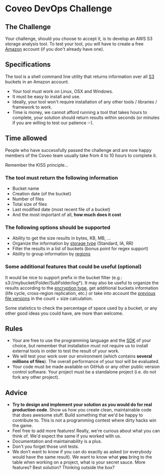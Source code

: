 # Coveo DevOps Challenge

## The Challenge

Your challenge, should you choose to accept it, is to develop an AWS S3 storage analysis tool. To test your tool, you will have to create a free [Amazon](http://aws.amazon.com/en/free/) account (if you don't already have one).

## Specifications

The tool is a shell command line utility that returns information over all [S3](https://aws.amazon.com/documentation/s3/) buckets in an Amazon account.

- Your tool must work on Linux, OSX and Windows.
- It must be easy to install and use.
- Ideally, your tool won't require installation of any other tools / libraries / framework to work.
- Time is money, we cannot afford running a tool that takes hours to complete, your solution should return results within seconds (or minutes if you are willing to test our patience :-).

## Time allowed

People who have successfully passed the challenge and are now happy members of the Coveo team usually take from 4 to 10 hours to complete it.

Remember the KISS principle...

### The tool must return the following information

- Bucket name
- Creation date (of the bucket)
- Number of files
- Total size of files
- Last modified date (most recent file of a bucket)
- And the most important of all, **how much does it cost**

### The following options should be supported

- Ability to get the size results in bytes, KB, MB, ...
- Organize the information by [storage type](https://docs.aws.amazon.com/AmazonS3/latest/dev/storage-class-intro.html) (Standard, IA, RR)
- Filter the results in a list of buckets (bonus point for regex support)
- Ability to group information by [regions](http://docs.aws.amazon.com/AWSEC2/latest/UserGuide/using-regions-availability-zones.html)

### Some additional features that could be useful (optional)

It would be nice to support prefix in the bucket filter (e.g.: s3://mybucket/Folder/SubFolder/log*). It may also be useful to organize the results according to the [encryption type](https://docs.aws.amazon.com/AmazonS3/latest/dev/UsingEncryption.html), get additional buckets information (life cycle, cross-region replication, etc.) or take into account the [previous file versions](https://docs.aws.amazon.com/AmazonS3/latest/UG/enable-bucket-versioning.html) in the count + size calculation.

Some statistics to check the percentage of space used by a bucket, or any other good ideas you could have, are more than welcome.

## Rules

- Your are free to use the programming language and the [SDK](https://aws.amazon.com/tools/) of your choice, but remember that installation must not require us to install external tools in order to test the result of your work.
- We will test your work over our environment (which contains **several millions of files**). The overall performance of your tool will be evaluated.
- Your code must be made available on GitHub or any other public version control software. Your project must be a standalone project (i.e. do not fork any other project).

## Advice

- **Try to design and implement your solution as you would do for real production code**. Show us how you create clean, maintainable code that does awesome stuff. Build something that we'd be happy to contribute to. This is not a programming contest where dirty hacks win the game.
- Feel free to add more features! Really, we're curious about what you can think of. We'd expect the same if you worked with us.
- Documentation and maintainability is a plus.
- Don't you forget those unit tests.
- We don’t want to know if you can do exactly as asked (or everybody would have the same result). We want to know what **you** bring to the table when working on a project, what is your secret sauce. More features? Best solution? Thinking outside the box?
